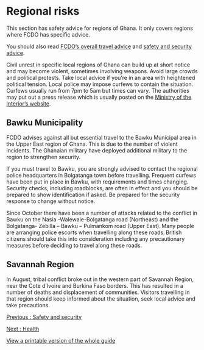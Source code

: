 # Regional risks

This section has safety advice for regions of Ghana. It only covers regions where FCDO has specific advice.

You should also read [FCDO’s overall travel advice](/foreign-travel-advice/ghana) and [safety and security advice](/foreign-travel-advice/ghana/safety-and-security).

Civil unrest in specific local regions of Ghana can build up at short notice and may become violent, sometimes involving weapons. Avoid large crowds and political protests. Take local advice if you’re in an area with heightened political tension. Local police may impose curfews to contain the situation. Curfews usually run from 7pm to 5am but times can vary. The authorities may put out a press release which is usually posted on the [Ministry of the Interior’s website](https://www.mint.gov.gh/category/press-release/).

## Bawku Municipality

FCDO advises against all but essential travel to the Bawku Municipal area in the Upper East region of Ghana. This is due to the number of violent incidents. The Ghanaian military have deployed additional military to the region to strengthen security.

If you must travel to Bawku, you are strongly advised to contact the regional police headquarters in Bolgatanga town before travelling. Frequent curfews have been put in place in Bawku, with requirements and times changing. Security checks, including roadblocks, are often in effect and you should be prepared to show identification if asked. Be prepared for the security response to change without notice.

Since October there have been a number of attacks related to the conflict in Bawku on the Nasia -Walewale-Bolgatanga road (Northeast) and the Bolgatanga- Zebilla – Bawku – Pulmankom road (Upper East). Many people are arranging police escorts when travelling along these roads. British citizens should take this into consideration including any precautionary measures before deciding to travel along these roads.

## Savannah Region

In August, tribal conflict broke out in the western part of Savannah Region, near the Cote d’Ivoire and Burkina Faso borders. This has resulted in a number of deaths and displacement of communities. Visitors travelling in that region should keep informed about the situation, seek local advice and take precautions.

[Previous
:
Safety and security](/foreign-travel-advice/ghana/safety-and-security)

[Next
:
Health](/foreign-travel-advice/ghana/health)

[View a printable version of the whole guide](/foreign-travel-advice/ghana/print)